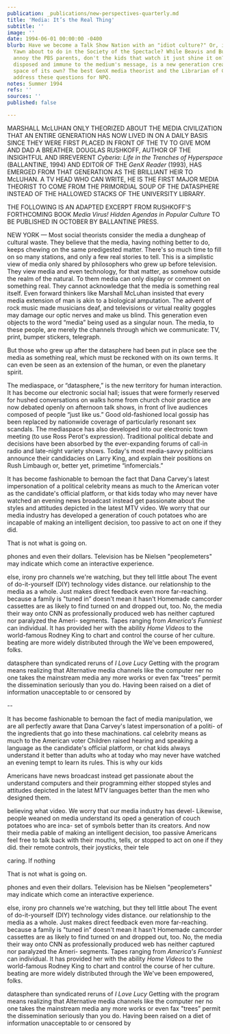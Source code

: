 ```yaml
---
publication: _publications/new-perspectives-quarterly.md
title: 'Media: It’s the Real Thing'
subtitle: ''
image: ''
date: 1994-06-01 00:00:00 -0400
blurb: Have we become a Talk Show Nation with an "idiot culture?" Or, is the Great
  Yawn about to do in the Society of the Spectacle? While Beavis and Butthead may
  annoy the PBS parents, don't the kids that watch it just shine it on? Ironically
  disposed and immune to the medium's message, is a new generation creating an authentic
  space of its own? The best GenX media theorist and the Librarian of Congress Emeritus
  address these questions for NPQ.
notes: Summer 1994
refs: ''
sources: ''
published: false

---
```

MARSHALL McLUHAN ONLY THEORIZED ABOUT THE MEDIA CIVILIZATION THAT AN ENTIRE GENERATION HAS NOW LIVED IN ON A DAILY BASIS SINCE THEY WERE FIRST PLACED IN FRONT OF THE TV TO GIVE MOM AND DAD A BREATHER. DOUGLAS RUSHKOFF, AUTHOR OF THE INSIGHTFUL AND IRREVERENT _Cyberia: Life in the Trenches of Hyperspace_ (BALLANTINE, 1994) AND EDITOR OF THE _GenX Reader_ (1993), HAS EMERGED FROM THAT GENERATION AS THE BRILLIANT HEIR TO McLUHAN. A TV HEAD WHO CAN WRITE, HE IS THE FIRST MAJOR MEDIA THEORIST TO COME FROM THE PRIMORDIAL SOUP OF THE DATASPHERE INSTEAD OF THE HALLOWED STACKS OF THE UNIVERSITY LIBRARY.

THE FOLLOWING IS AN ADAPTED EXCERPT FROM RUSHKOFF'S FORTHCOMING BOOK _Media Virus! Hidden Agendas in Popular Culture_ TO BE PUBLISHED IN OCTOBER BY BALLANTINE PRESS.

NEW YORK — Most social theorists consider the media a dungheap of cultural waste. They believe that the media, having nothing better to do, keeps chewing on the same predigested matter. There's so much time to fill on so many stations, and only a few real stories to tell. This is a simplistic view of media only shared by philosophers who grew up before television. They view media and even technology, for that matter, as somehow outside the realm of the natural. To them media can only display or comment on something real. They cannot acknowledge that the media is something real itself. Even forward thinkers like Marshall McLuhan insisted that every media extension of man is akin to a biological amputation. The advent of rock music made musicians deaf, and televisions or virtual reality goggles may damage our optic nerves and make us blind. This generation even objects to the word “media” being used as a singular noun. The media, to these people, are merely the channels through which we communicate: TV, print, bumper stickers, telegraph.

But those who grew up after the datasphere had been put in place see the media as something real, which must be reckoned with on its own terms. It can even be seen as an extension of the human, or even the planetary spirit.

The mediaspace, or “datasphere,” is the new territory for human interaction. It has become our electronic social hall; issues that were formerly reserved for hushed conversations on walks home from church choir practice are now debated openly on afternoon talk shows, in front of live audiences composed of people “just like us.” Good old-fashioned local gossip has been replaced by nationwide coverage of particularly resonant sex scandals. The mediaspace has also developed into our electronic town meeting (to use Ross Perot's expression). Traditional political debate and decisions have been absorbed by the ever-expanding forums of call-in radio and late-night variety shows. Today's most media-savvy politicians announce their candidacies on Larry King, and explain their positions on Rush Limbaugh or, better yet, primetime “infomercials.”

It has become fashionable to bemoan the fact that Dana Carvey's latest impersonation of a political celebrity means as much to the American voter as the candidate's official platform, or that kids today who may never have watched an evening news broadcast instead get passionate about the styles and attitudes depicted in the latest MTV video. We worry that our media industry has developed a generation of couch potatoes who are incapable of making an intelligent decision, too passive to act on one if they did.

That is not what is going on.

phones and even their dollars. Television has be Nielsen "peoplemeters" may indicate which come an interactive experience.

else, irony pro channels we're watching, but they tell little about The event of do-it-yourself (DIY) technology vides distance. our relationship to the media as a whole. Just makes direct feedback even more far-reaching. because a family is "tuned in” doesn't mean it hasn't Homemade camcorder cassettes are as likely to find turned on and dropped out, too. No, the media their way onto CNN as professionally produced web has neither captured nor paralyzed the Ameri- segments. Tapes ranging from _America's Funniest_ can individual. It has provided her with the ability _Home Videos_ to the world-famous Rodney King to chart and control the course of her culture. beating are more widely distributed through the We've been empowered, folks.

datasphere than syndicated reruns of _I Love Lucy_ Getting with the program means realizing that Alternative media channels like the computer ner no one takes the mainstream media any more works or even fax "trees” permit the dissemination seriously than you do. Having been raised on a diet of information unacceptable to or censored by

\--

It has become fashionable to bemoan the fact of media manipulation, we are all perfectly aware that Dana Carvey's latest impersonation of a politi- of the ingredients that go into these machinations. cal celebrity means as much to the American voter Children raised hearing and speaking a language as the candidate's official platform, or chat kids always understand it better than adults who at today who may never have watched an evening tempt to learn its rules. This is why our kids

Americans have news broadcast instead get passionate about the understand computers and their programming either stopped styles and attitudes depicted in the latest MTV languages better than the men who designed them.

believing what video. We worry that our media industry has devel- Likewise, people weaned on media understand its oped a generation of couch potatoes who are inca- set of symbols better than its creators. And now their media pable of making an intelligent decision, too passive Americans feel free to talk back with their mouths, tells, or stopped to act on one if they did. their remote controls, their joysticks, their tele

caring. If nothing

That is not what is going on.

phones and even their dollars. Television has be Nielsen "peoplemeters" may indicate which come an interactive experience.

else, irony pro channels we're watching, but they tell little about The event of do-it-yourself (DIY) technology vides distance. our relationship to the media as a whole. Just makes direct feedback even more far-reaching. because a family is "tuned in” doesn't mean it hasn't Homemade camcorder cassettes are as likely to find turned on and dropped out, too. No, the media their way onto CNN as professionally produced web has neither captured nor paralyzed the Ameri- segments. Tapes ranging from _America's Funniest_ can individual. It has provided her with the ability _Home Videos_ to the world-famous Rodney King to chart and control the course of her culture. beating are more widely distributed through the We've been empowered, folks.

datasphere than syndicated reruns of _I Love Lucy_ Getting with the program means realizing that Alternative media channels like the computer ner no one takes the mainstream media any more works or even fax "trees” permit the dissemination seriously than you do. Having been raised on a diet of information unacceptable to or censored by